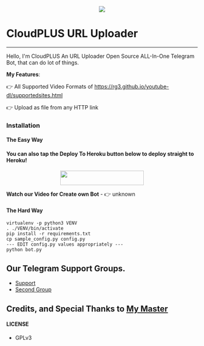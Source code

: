 <p align="center">
  <img src="https://telegra.ph/file/466f3ad054322c962cfd1.jpg" 
</p>

# CloudPLUS URL Uploader 
---

Hello, I'm CloudPLUS An URL Uploader  Open Source ALL-In-One Telegram Bot, that can do lot of things.

**My Features**:

👉 All Supported Video Formats of https://rg3.github.io/youtube-dl/supportedsites.html

👉 Upload as file from any HTTP link

### Installation

#### The Easy Way

#### You can also tap the Deploy To Heroku button below to deploy straight to Heroku!

<p align="center"><a href="https://heroku.com/deploy?template=https://github.com/HuntingBots/CloudPlus_URLUploader"> <img src="https://img.shields.io/badge/Deploy%20To%20Heroku-black?style=for-the-badge&logo=heroku" width="220" height="38.45"/></a></p>

**Watch our Video for Create own Bot** - 👉 unknown 

#### The Hard Way

```
virtualenv -p python3 VENV
. ./VENV/bin/activate
pip install -r requirements.txt
cp sample_config.py config.py
--- EDIT config.py values appropriately ---
python bot.py
```
## Our Telegram Support Groups. 

* [Support](https://telegram.dog/helpcentrebot1)
* [Second Group](https://telegram.dog/fire_world_entertainment)

## Credits, and  Special Thanks to [My Master](https://telegram.dog/The_Ghost_Hunter)


#### LICENSE
- GPLv3
